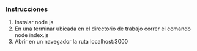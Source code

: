 ### Instrucciones
1. Instalar node js
2. En una terminar ubicada en el directorio de trabajo correr el comando node index.js
3. Abrir en un navegador la ruta localhost:3000